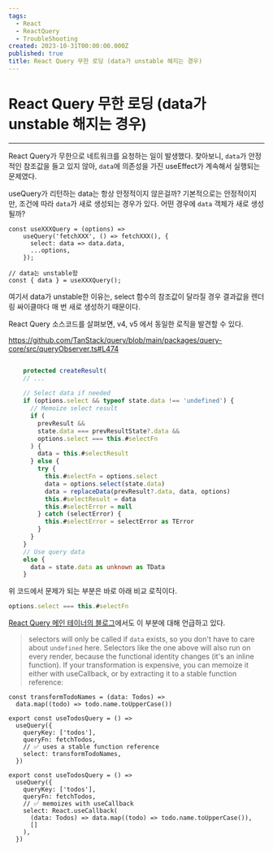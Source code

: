 ```yaml
---
tags:
  - React
  - ReactQuery
  - TroubleShooting
created: 2023-10-31T00:00:00.000Z
published: true
title: React Query 무한 로딩 (data가 unstable 해지는 경우)
---
```


# React Query 무한 로딩 (data가 unstable 해지는 경우)
---

React Query가 무한으로 네트워크를 요청하는 일이 발생했다.
찾아보니, `data`가 안정적인 참조값을 들고 있지 않아, `data`에 의존성을 가진 useEffect가 계속해서 실행되는 문제였다.

useQuery가 리턴하는 data는 항상 안정적이지 않은걸까? 기본적으로는 안정적이지만, 조건에 따라 `data`가 새로 생성되는 경우가 있다. 어떤 경우에 `data` 객체가 새로 생성될까?

```tsx
const useXXXQuery = (options) =>
	useQuery('fetchXXX', () => fetchXXX(), {  
	  select: data => data.data,  
	  ...options,  
	});

// data는 unstable함
const { data } = useXXXQuery();
```

여기서 data가 unstable한 이유는, select 함수의 참조값이 달라질 경우 결과값을 렌더링 싸이클마다 매 번 새로 생성하기 때문이다.

React Query 소스코드를 살펴보면, v4, v5 에서 동일한 로직을 발견할 수 있다.

https://github.com/TanStack/query/blob/main/packages/query-core/src/queryObserver.ts#L474

```ts

    protected createResult(
    // ...
    
    // Select data if needed
    if (options.select && typeof state.data !== 'undefined') {
      // Memoize select result
      if (
        prevResult &&
        state.data === prevResultState?.data &&
        options.select === this.#selectFn
      ) {
        data = this.#selectResult
      } else {
        try {
          this.#selectFn = options.select
          data = options.select(state.data)
          data = replaceData(prevResult?.data, data, options)
          this.#selectResult = data
          this.#selectError = null
        } catch (selectError) {
          this.#selectError = selectError as TError
        }
      }
    }
    // Use query data
    else {
      data = state.data as unknown as TData
    }
```

위 코드에서 문제가 되는 부분은 바로 아래 비교 로직이다.

```js
options.select === this.#selectFn
```

[React Query 메인 테이너의 블로그](https://tkdodo.eu/blog/react-query-data-transformations#3-using-the-select-option)에서도 이 부분에 대해 언급하고 있다.

> selectors will only be called if `data` exists, so you don't have to care about `undefined` here. Selectors like the one above will also run on every render, because the functional identity changes (it's an inline function). If your transformation is expensive, you can memoize it either with useCallback, or by extracting it to a stable function reference:

```tsx
const transformTodoNames = (data: Todos) =>
  data.map((todo) => todo.name.toUpperCase())

export const useTodosQuery = () =>
  useQuery({
    queryKey: ['todos'],
    queryFn: fetchTodos,
    // ✅ uses a stable function reference
    select: transformTodoNames,
  })

export const useTodosQuery = () =>
  useQuery({
    queryKey: ['todos'],
    queryFn: fetchTodos,
    // ✅ memoizes with useCallback
    select: React.useCallback(
      (data: Todos) => data.map((todo) => todo.name.toUpperCase()),
      []
    ),
  })
```